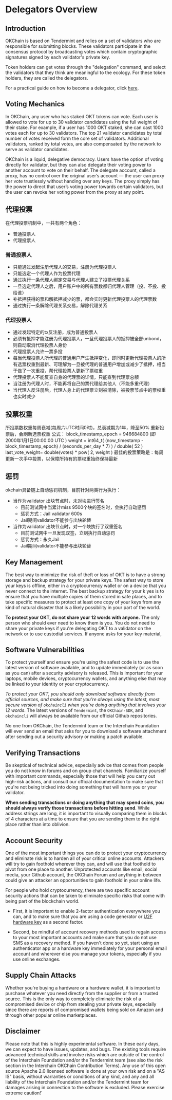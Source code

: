 # Delegators Overview



## Introduction

OKChain is based on Tendermint and relies on a set of validators who are responsible for submitting blocks. These validators participate in the consensus protocol by broadcasting votes which contain cryptographic signatures signed by each validator's private key.

Token holders can get votes through the "delegation" command, and select the validators that they think are meaningful to the ecology. For these token holders, they are called the delegators.


For a practical guide on how to become a delegator, click [here](./delegator-guide-cli.html).




## Voting Mechanics

In OKChain, any user who has staked OKT tokens can vote. Each user is allowed to vote for up to 30 validator candidates using the full weight of their stake. For example, if a user has 1000 OKT staked, she can cast 1000 votes each for up to 30 validators. The top 21 validator candidates by total number of votes received form the core set of validators. Additional validators, ranked by total votes, are also compensated by the network to serve as validator candidates.

OKChain is a liquid, delegative democracy. Users have the option of voting directly for validator, but they can also delegate their voting power to another account to vote on their behalf. The delegate account, called a proxy, has no control over the original user’s account — the user can proxy her vote trustlessly without handing over any keys. The proxy simply has the power to direct that user’s voting power towards certain validators, but the user can revoke her voting power from the proxy at any point.

## 代理投票
在代理投票机制中，一共有两个角色：
* 普通投票人
* 代理投票人
### 普通投票人
* 只能通过发起注册代理人的交易，注册为代理投票人
* 只能选定一个代理人作为投票代理
* 通过执行一条代理人绑定交易与代理人建立了投票代理关系
* 一旦选定代理人之后，用户账户中的所有票数都归代理人管理（投、不投、投给谁）
* 补抵押获得的票和解抵押减少的票，都会实时更新代理投票人的代理票数
* 通过执行一条解除代理关系交易，解除代理关系

### 代理投票人
* 通过发起特定的tx反注册，成为普通投票人
* 必须有抵押才能注册为代理投票人，一旦代理投票人的抵押被全部unbond，则自动取消代理投票人身份
* 代理投票人允许一票多投
* 每当代理投票人所代理的普通用户产生抵押变化，即同时更新代理投票人的所有选票权重到最新、可理解为一旦被代理的普通用户增加或减少了抵押，相当于做了一次重投，帮代理投票人更新了票权重
* 代理投票人不能反查自身的代理票的详情，只能查到代理票总额
* 当注册为代理人时，不能再将自己的票代理给其他人（不能多重代理）
* 当代理人反注册后，代理人身上的代理票立刻被清除，被投票节点中的票权重也实时减少

## 投票权重
所投票数权重每周衰减(每周六UTC时间0时)，总衰减期为1年，降至50%
重新投票后，会刷新选票权重
公式：
block_timestamp_epoch = 946684800 (即 2000年1月1日00:00:00 UTC )
weight = int64_t( (now_timestamp - block_timestamp_epoch) / (seconds_per_day * 7) ) / double( 52 )
last_vote_weight= double(votes) * pow( 2, weight )
最佳的投票策略是：每周更新一次手中投票，以保障所持有的票权重始终保持最新

## 惩罚
okchain具备链上自动惩罚机制，目前针对两类行为执行：
* 当作为validator 出块节点时，未对块进行签名
   - 目前测试网中当累计miss 9500个块的签名时，会执行自动惩罚
   - 惩罚方式：Jail validator 600s
   - Jail期间validator不能参与出块轮替
* 当作为validator 出块节点时，对一个块执行了双重签名
   - 目前测试网中一旦发现双签，立刻执行自动惩罚
   - 惩罚方式：永久Jail
   - Jail期间validator不能参与出块轮替

## Key Management 
The best way to minimize the risk of theft or loss of OKT is to have a strong storage and backup strategy for your private keys.  The safest way to store your keys is offline,  either in a cryptocurrency wallet or on a device that you never connect to the internet. The best backup strategy for your k yes is to ensure that you have multiple copies of them stored in safe places, and to take specific measures to protect at least one copy of your keys from any kind of natural disaster that is a likely possibility in your part of the world. 

**To protect your OKT, do not share your 12 words with anyone.** The only person who should ever need to know them is you. You do not need to share your private keys if you're delegating OKT to a validator on the network or to use custodial services. If anyone asks for your key material, 


## Software Vulnerabilities
To protect yourself and ensure you're using the safest code is to use the latest version of software available, and to update immediately (or as soon as you can) after a security advisory is released. This is important for your laptops, mobile devices, cryptocurrency wallets, and anything else that may be linked to your identity or your cryptocurrency. 

*To protect your OKT, you should only download software directly from official sources, and make sure that you're always using the latest, most secure version of `okchaincli` when you're doing anything that involves your 12 words*. The latest versions of `Tendermint`, the `OKChain-SDK`, and `okchaincli` will always be available from our official Github repositories.

No one from OKChain, the Tendermint team or the Interchain Foundation will ever send an email that asks for you to download a software attachment  after sending out a security advisory or making a patch available. 


## Verifying Transactions
Be skeptical of technical advice, especially advice that comes from people you do not know in forums and on group chat channels. Familiarize yourself with important commands, especially those that will help you carry out high-risk actions, and consult our official documentation to make sure that you're not being tricked into doing something that will harm you or your validator. 

**When sending transactions or doing anything that may spend coins, you should always verify those transactions before hitting send**. While address strings are long, it is important to visually comparing them in blocks of 4 characters at a time to ensure that you are sending them to the right place rather than into oblivion. 

## Account Security
One of the most important things  you can do to protect your cryptocurrency and eliminate risk is to harden all of your critical online accounts. Attackers will try to gain foothold wherever they can, and will use that foothold to pivot from one place to another. Unprotected accounts like email, social media, your Github account, the OKChain Forum and anything in between could give an attacker an opportunities to gain foothold in your online life. 

For people who hold cryptocurrency, there are two specific account  security actions that can be taken to eliminate specific risks that come with being part of the blockchain world. 

*  First, it is important to enable 2-factor authentication everywhere you can, and to make sure that you are using a code generator or [U2F hardware key](https://en.wikipedia.org/wiki/Universal_2nd_Factor) as a second factor. 

* Second,  be mindful of account recovery methods used to regain access to your most important accounts and make sure that you do not use SMS as a recovery method. If you haven't done so yet, start using an authenticator app or a hardware key immediately for your personal email account and wherever else you manage your tokens, especially if you use online exchanges.


## Supply Chain Attacks
Whether you're buying a hardware or a hardware wallet, it is important  to purchase whatever you need directly from the supplier or from a trusted source. This is the only way to completely eliminate the risk of a compromised device or chip from stealing your private keys, especially since there are reports of compromised wallets being sold on Amazon and through other popular online marketplaces. 

## Disclaimer

Please note that this is highly experimental software. In these early days, we can expect to have issues, updates, and bugs. The existing tools require advanced technical skills and involve risks which are outside of the control of the Interchain Foundation and/or the Tendermint team (see also the risk section in the Interchain OKChain Contribution Terms). Any use of this open source Apache 2.0 licensed software is done at your own risk and on a "AS IS" basis, without warranties or conditions of any kind, and any and all liability of the Interchain Foundation and/or the Tendermint team for damages arising in connection to the software is excluded. Please exercise extreme caution!`